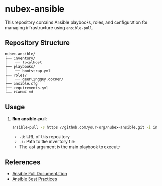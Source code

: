 # nubex-ansible

This repository contains Ansible playbooks, roles, and configuration for managing infrastructure using `ansible-pull`.

## Repository Structure

```
nubex-ansible/
├── inventory/
│   └── localhost
├── playbooks/
│   └── bootstrap.yml
├── roles/
│   └── geerlingguy.docker/ 
├── ansible.cfg
├── requirements.yml
└── README.md
```


## Usage

1. **Run ansible-pull**:
   ```sh
   ansible-pull -U https://github.com/your-org/nubex-ansible.git -i inventory/localhost playbooks/bootstrap.yml
   ```

   - `-U`: URL of this repository
   - `-i`: Path to the inventory file
   - The last argument is the main playbook to execute

## References

- [Ansible Pull Documentation](https://docs.ansible.com/ansible/latest/cli/ansible-pull.html)
- [Ansible Best Practices](https://docs.ansible.com/ansible/latest/user_guide/playbooks_best_practices.html)